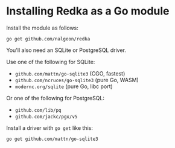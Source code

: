 # Installing Redka as a Go module

Install the module as follows:

```shell
go get github.com/nalgeon/redka
```

You'll also need an SQLite or PostgreSQL driver.

Use one of the following for SQLite:

-   `github.com/mattn/go-sqlite3` (CGO, fastest)
-   `github.com/ncruces/go-sqlite3` (pure Go, WASM)
-   `modernc.org/sqlite` (pure Go, libc port)

Or one of the following for PostgreSQL:

-   `github.com/lib/pq`
-   `github.com/jackc/pgx/v5`

Install a driver with `go get` like this:

```shell
go get github.com/mattn/go-sqlite3
```
